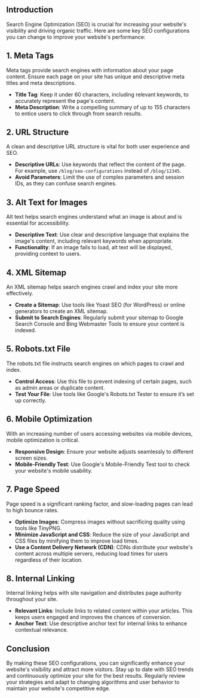 ## Introduction
Search Engine Optimization (SEO) is crucial for increasing your website's visibility and driving organic traffic. Here are some key SEO configurations you can change to improve your website's performance:

## 1. Meta Tags
Meta tags provide search engines with information about your page content. Ensure each page on your site has unique and descriptive meta titles and meta descriptions.  
- **Title Tag**: Keep it under 60 characters, including relevant keywords, to accurately represent the page's content.  
- **Meta Description**: Write a compelling summary of up to 155 characters to entice users to click through from search results.

## 2. URL Structure
A clean and descriptive URL structure is vital for both user experience and SEO.  
- **Descriptive URLs**: Use keywords that reflect the content of the page. For example, use `/blog/seo-configurations` instead of `/blog/12345`.  
- **Avoid Parameters**: Limit the use of complex parameters and session IDs, as they can confuse search engines.

## 3. Alt Text for Images
Alt text helps search engines understand what an image is about and is essential for accessibility.  
- **Descriptive Text**: Use clear and descriptive language that explains the image's content, including relevant keywords when appropriate.  
- **Functionality**: If an image fails to load, alt text will be displayed, providing context to users.

## 4. XML Sitemap
An XML sitemap helps search engines crawl and index your site more effectively.  
- **Create a Sitemap**: Use tools like Yoast SEO (for WordPress) or online generators to create an XML sitemap.  
- **Submit to Search Engines**: Regularly submit your sitemap to Google Search Console and Bing Webmaster Tools to ensure your content is indexed.

## 5. Robots.txt File
The robots.txt file instructs search engines on which pages to crawl and index.  
- **Control Access**: Use this file to prevent indexing of certain pages, such as admin areas or duplicate content.  
- **Test Your File**: Use tools like Google's Robots.txt Tester to ensure it’s set up correctly.

## 6. Mobile Optimization
With an increasing number of users accessing websites via mobile devices, mobile optimization is critical.  
- **Responsive Design**: Ensure your website adjusts seamlessly to different screen sizes.  
- **Mobile-Friendly Test**: Use Google's Mobile-Friendly Test tool to check your website's mobile usability.

## 7. Page Speed
Page speed is a significant ranking factor, and slow-loading pages can lead to high bounce rates.  
- **Optimize Images**: Compress images without sacrificing quality using tools like TinyPNG.  
- **Minimize JavaScript and CSS**: Reduce the size of your JavaScript and CSS files by minifying them to improve load times.  
- **Use a Content Delivery Network (CDN)**: CDNs distribute your website's content across multiple servers, reducing load times for users regardless of their location.

## 8. Internal Linking
Internal linking helps with site navigation and distributes page authority throughout your site.  
- **Relevant Links**: Include links to related content within your articles. This keeps users engaged and improves the chances of conversion.  
- **Anchor Text**: Use descriptive anchor text for internal links to enhance contextual relevance.

## Conclusion
By making these SEO configurations, you can significantly enhance your website's visibility and attract more visitors. Stay up to date with SEO trends and continuously optimize your site for the best results. Regularly review your strategies and adapt to changing algorithms and user behavior to maintain your website's competitive edge.
